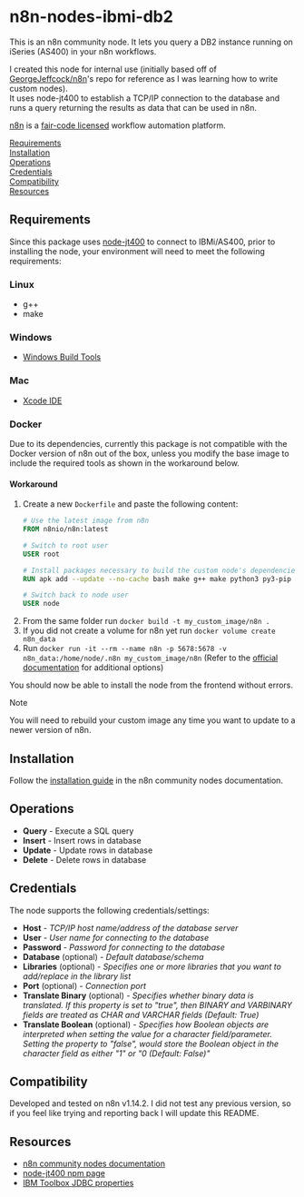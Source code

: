 # n8n-nodes-ibmi-db2

This is an n8n community node. It lets you query a DB2 instance running on iSeries (AS400) in your n8n workflows.

I created this node for internal use (initially based off of [GeorgeJeffcock/n8n](https://github.com/GeorgeJeffcock/n8n)'s repo for reference as I was learning how to write custom nodes).  
It uses node-jt400 to establish a TCP/IP connection to the database and runs a query returning the results as data that can be used in n8n.

[n8n](https://n8n.io/) is a [fair-code licensed](https://docs.n8n.io/reference/license/) workflow automation platform.

[Requirements](#requirements)  
[Installation](#installation)  
[Operations](#operations)  
[Credentials](#credentials)  
[Compatibility](#compatibility)  
[Resources](#resources)  

## Requirements

Since this package uses [node-jt400](https://github.com/tryggingamidstodin/node-jt400) to connect to IBMi/AS400, prior to installing the node, your environment will need to meet the following requirements:

### Linux

* g++
* make

### Windows
* [Windows Build Tools](https://www.npmjs.com/package/windows-build-tools)

### Mac

* [Xcode IDE](https://developer.apple.com/xcode/ide/)

### Docker
Due to its dependencies, currently this package is not compatible with the Docker version of n8n out of the box, unless
you modify the base image to include the required tools as shown in the workaround below.

#### Workaround

1. Create a new `Dockerfile` and paste the following content:
	```Dockerfile
	# Use the latest image from n8n
	FROM n8nio/n8n:latest
 
	# Switch to root user
	USER root
 
	# Install packages necessary to build the custom node's dependencies
	RUN apk add --update --no-cache bash make g++ make python3 py3-pip openjdk8
 
	# Switch back to node user
	USER node
	```
2. From the same folder run `docker build -t my_custom_image/n8n .`
3. If you did not create a volume for n8n yet run `docker volume create n8n_data`
4. Run `docker run -it --rm --name n8n -p 5678:5678 -v n8n_data:/home/node/.n8n my_custom_image/n8n` (Refer to the [official documentation](https://docs.n8n.io/hosting/installation/docker/#starting-n8n) for additional options)

You should now be able to install the node from the frontend without errors.

> [!NOTE]
> You will need to rebuild your custom image any time you want to update to a newer version of n8n.

## Installation

Follow the [installation guide](https://docs.n8n.io/integrations/community-nodes/installation/) in the n8n community nodes documentation.

## Operations

* **Query** - Execute a SQL query
* **Insert** - Insert rows in database
* **Update** - Update rows in database
* **Delete** - Delete rows in database

## Credentials

The node supports the following credentials/settings:
* **Host** - _TCP/IP host name/address of the database server_
* **User** - _User name for connecting to the database_
* **Password** - _Password for connecting to the database_
* **Database** (optional) - _Default database/schema_
* **Libraries** (optional) - _Specifies one or more libraries that you want to add/replace in the library list_
* **Port** (optional) - _Connection port_
* **Translate Binary** (optional) - _Specifies whether binary data is translated. If this property is set to "true", then BINARY and VARBINARY fields are treated as CHAR and VARCHAR fields (Default: True)_
* **Translate Boolean** (optional) - _Specifies how Boolean objects are interpreted when setting the value for a character field/parameter. Setting the property to "false", would store the Boolean object in the character field as either "1" or "0 (Default: False)"_

## Compatibility

Developed and tested on n8n v1.14.2. I did not test any previous version, so if you feel like trying and reporting back I will update this README.

## Resources

* [n8n community nodes documentation](https://docs.n8n.io/integrations/community-nodes/)
* [node-jt400 npm page](https://www.npmjs.com/package/node-jt400)
* [IBM Toolbox JDBC properties](https://www.ibm.com/docs/en/i/7.5?topic=ssw_ibm_i_75/rzahh/javadoc/com/ibm/as400/access/doc-files/JDBCProperties.htm)




